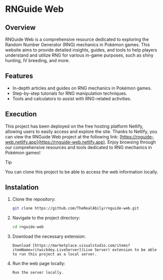 # RNGuide Web

## Overview

RNGuide Web is a comprehensive resource dedicated to exploring the Random Number Generator (RNG) mechanics in Pokémon games. This website aims to provide detailed insights, guides, and tools to help players understand and utilize RNG for various in-game purposes, such as shiny hunting, IV breeding, and more.

## Features

- In-depth articles and guides on RNG mechanics in Pokémon games.
- Step-by-step tutorials for RNG manipulation techniques.
- Tools and calculators to assist with RNG-related activities.

## Execution

This project has been deployed on the free hosting platform Netlify, allowing users to easily access and explore the site. Thanks to Netlify, you can view the RNGuide Web project at the following link: [https://rnguide-web.netlify.app](https://rnguide-web.netlify.app). Enjoy browsing through our comprehensive resources and tools dedicated to RNG mechanics in Pokémon games!

> [!TIP]
> You can clone this project to be able to access the web information locally.

## Instalation

1. Clone the repository:
    ```bash
    git clone https://github.com/TheRealAbily/rnguide-web.git
    ```

2. Navigate to the project directory:
    ```bash
    cd rnguide-web
    ```

3. Download the necessary extension:
    ```
    Download [https://marketplace.visualstudio.com/items?itemName=ritwickdey.LiveServer](Live Server) extension to be able to run this project as a local server.
    ```

4. Run the web page locally:
    ```bash
    Run the server locally.
    ```
